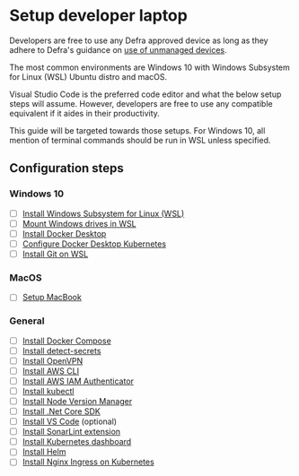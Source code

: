 # Setup developer laptop
Developers are free to use any Defra approved device as long as they adhere to Defra's guidance on [use of unmanaged devices](https://github.com/DEFRA/software-development-standards/blob/master/guides/unmanaged_devices.md). 

The most common environments are Windows 10 with Windows Subsystem for Linux (WSL) Ubuntu distro and macOS.

Visual Studio Code is the preferred code editor and what the below setup steps will assume.  However, developers are free to use any compatible equivalent if it aides in their productivity.

This guide will be targeted towards those setups. For Windows 10, all mention of terminal commands should be run in WSL unless specified.

## Configuration steps
### Windows 10
- [ ] [Install Windows Subsystem for Linux (WSL)](install-wsl.md)
- [ ] [Mount Windows drives in WSL](mount-windows-drives-in-wsl.md)
- [ ] [Install Docker Desktop](install-docker-desktop.md)
- [ ] [Configure Docker Desktop Kubernetes](configure-docker-desktop-kubernetes.md)
- [ ] [Install Git on WSL](install-git-on-wsl.md)

### MacOS
- [ ] [Setup MacBook](setup-macbook.md)

### General
- [ ] [Install Docker Compose](install-docker-compose.md)
- [ ] [Install detect-secrets](install-detect-secrets.md)
- [ ] [Install OpenVPN](install-openvpn.md)
- [ ] [Install AWS CLI](install-aws-cli.md)
- [ ] [Install AWS IAM Authenticator](install-aws-iam-authenticator.md)
- [ ] [Install kubectl](install-kubectl.md)
- [ ] [Install Node Version Manager](install-node-version-manager.md)
- [ ] [Install .Net Core SDK](install-dotnet-sdk.md)
- [ ] [Install VS Code](install-vs-code.md) (optional)
- [ ] [Install SonarLint extension](install-sonarlint.md)
- [ ] [Install Kubernetes dashboard](install-kubernetes-dashboard.md)
- [ ] [Install Helm](installing-helm.md)
- [ ] [Install Nginx Ingress on Kubernetes](configure-nginx-ingress-controller.md)
